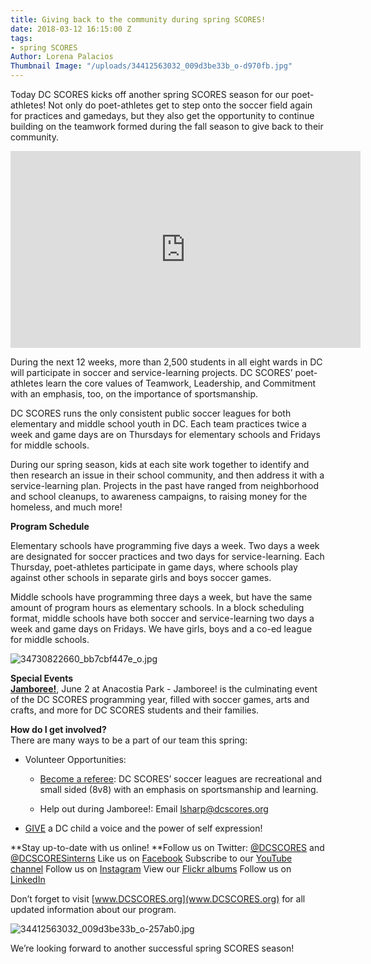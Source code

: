 ```yaml
---
title: Giving back to the community during spring SCORES!
date: 2018-03-12 16:15:00 Z
tags:
- spring SCORES
Author: Lorena Palacios
Thumbnail Image: "/uploads/34412563032_009d3be33b_o-d970fb.jpg"
---
```


Today DC SCORES kicks off another spring SCORES season for our poet-athletes! Not only do poet-athletes get to step onto the soccer field again for practices and gamedays, but they also get the opportunity to continue building on the teamwork formed during the fall season to give back to their community.

<iframe width="560" height="315" src="https://www.youtube.com/embed/sfrfW_rnTlw" frameborder="0" allow="autoplay; encrypted-media" allowfullscreen></iframe>

During the next 12 weeks, more than 2,500 students in all eight wards in DC will participate in soccer and service-learning projects. DC SCORES’ poet-athletes learn the core values of Teamwork, Leadership, and Commitment with an emphasis, too, on the importance of sportsmanship.

DC SCORES runs the only consistent public soccer leagues for both elementary and middle school youth in DC. Each team practices twice a week and game days are on Thursdays for elementary schools and Fridays for middle schools.

During our spring season, kids at each site work together to identify and then research an issue in their school community, and then address it with a service-learning plan. Projects in the past have ranged from neighborhood and school cleanups, to awareness campaigns, to raising money for the homeless, and much more!

**Program Schedule**

Elementary schools have programming five days a week. Two days a week are designated for soccer practices and two days for service-learning. Each Thursday, poet-athletes participate in game days, where schools play against other schools in separate girls and boys soccer games.

Middle schools have programming three days a week, but have the same amount of program hours as elementary schools. In a block scheduling format, middle schools have both soccer and service-learning two days a week and game days on Fridays. We have girls, boys and a co-ed league for middle schools.

![34730822660_bb7cbf447e_o.jpg](/uploads/34730822660_bb7cbf447e_o.jpg)

**Special Events**\
**[Jamboree!](http://dcscores.blogspot.com/2017/06/the-22nd-edition-of-jamboree-bring.html)**, June 2 at Anacostia Park - Jamboree! is the culminating event of the DC SCORES programming year, filled with soccer games, arts and crafts, and more for DC SCORES students and their families.

**How do I get involved?**\
There are many ways to be a part of our team this spring:

* Volunteer Opportunities:

  * [Become a referee](https://docs.google.com/forms/d/e/1FAIpQLSc1VZEcstFQrCDi44g0zcpKS-42ym4qz_zNZUF7U2NVx-IIqA/viewform?c=0&w=1): DC SCORES’ soccer leagues are recreational and small sided (8v8) with an emphasis on sportsmanship and learning.

  * Help out during Jamboree!: Email lsharp@dcscores.org


* [GIVE](https://connect.clickandpledge.com/w/Form/38684abc-e195-4fdb-aef3-2ed5aeb51d61?636153321160038799) a DC child a voice and the power of self expression!

\*\*Stay up-to-date with us online!
\*\*Follow us on Twitter: [@DCSCORES](https://twitter.com/DCSCORES) and [@DCSCORESinterns](https://twitter.com/DCSCORESInterns)
Like us on [Facebook](https://www.facebook.com/DCSCORES/)
Subscribe to our [YouTube channel](https://www.youtube.com/channel/UCNUQxAB_LRA7OyH9GtDs7LA?view_as=subscriber)
Follow us on [Instagram](https://www.instagram.com/dc_scores/)
View our [Flickr albums](https://www.flickr.com/photos/dcscorespictures/albums)
Follow us on [LinkedIn](https://www.linkedin.com/company/dc-scores/)

Don’t forget to visit [www.DCSCORES.org](www.DCSCORES.org) for all updated information about our program.

![34412563032_009d3be33b_o-257ab0.jpg](/uploads/34412563032_009d3be33b_o-257ab0.jpg)

We’re looking forward to another successful spring SCORES season!